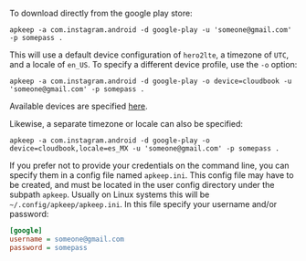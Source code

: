 To download directly from the google play store:

```shell
apkeep -a com.instagram.android -d google-play -u 'someone@gmail.com' -p somepass .
```

This will use a default device configuration of `hero2lte`, a timezone of `UTC`, and a locale of `en_US`.  To specify a different device profile, use the `-o` option:

```shell
apkeep -a com.instagram.android -d google-play -o device=cloudbook -u 'someone@gmail.com' -p somepass .
```

Available devices are specified [here](https://github.com/EFForg/rs-google-play/blob/master/gpapi/device.properties).

Likewise, a separate timezone or locale can also be specified:

```shell
apkeep -a com.instagram.android -d google-play -o device=cloudbook,locale=es_MX -u 'someone@gmail.com' -p somepass .
```

If you prefer not to provide your credentials on the command line, you can specify them in a config file named `apkeep.ini`.  This config file may have to be created, and must be located in the user config directory under the subpath `apkeep`.  Usually on Linux systems this will be `~/.config/apkeep/apkeep.ini`.  In this file specify your username and/or password:

```ini
[google]
username = someone@gmail.com
password = somepass
```
